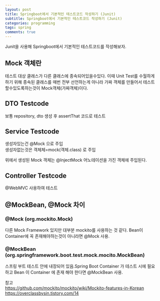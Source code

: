 ```yaml
---
layout: post
title: Springboot에서 기본적인 테스트코드 작성하기 (Junit)
subtitle: Springboot에서 기본적인 테스트코드 작성하기 (Junit)
categories: programming
tags: spring
comments: true
---
```


Junit을 사용해 Springboot에서 기본적인 테스트코드를 작성해보자. 

## Mock 객체란
테스트 대상 클래스가 다른 클래스에 종속되어있을수있다. 이때 Unit Test를 수월하게 하기 위해 종속된 클래스를 매번 전부 선언하는게 아니라 가짜 객체를 만들어서 테스트할수있도록하는것이 Mock객체(가짜객체)이다.

## DTO Testcode
보통 repository, dto 생성 후 assertThat 코드로 테스트

## Service Testcode
생성자있는건 @Mock 으로 주입  
생성자없는것은 객체체=mock(객체.class) 로 주입  

위에서 생성된 Mock 객체는 @InjectMock 어노테이션을 가진 객체에 주입된다. 

## Controller Testcode
@WebMVC 사용하여 테스트

## @MockBean, @Mock 차이
### @Mock (org.mockito.Mock)
다른 Mock Framework  있지만 대부분 mockito를 사용하는 것 같다. Bean이 Container에 꼭 존재해야하는것이 아니라면 @Mock 사용.

### @MockBean (org.springframework.boot.test.mock.mocito.MockBean)
스프링 부트 테스트 안에 내장되어 있음.Spring Boot Container 가 테스트 시에 필요하고 Bean 이 Container 에 존재 해야 한다면 @MockBean 사용. 


참고  
https://github.com/mockito/mockito/wiki/Mockito-features-in-Korean
https://overclassbysin.tistory.com/14
